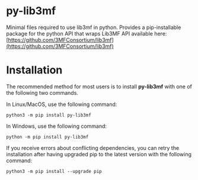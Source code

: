 # py-lib3mf
Minimal files required to use lib3mf in python. Provides a pip-installable package for the python API that wraps Lib3MF API available here: [https://github.com/3MFConsortium/lib3mf](https://github.com/3MFConsortium/lib3mf)

# Installation
The recommended method for most users is to install **py-lib3mf** with one of the following two commands.

In Linux/MacOS, use the following command:
```
python3 -m pip install py-lib3mf
```
In Windows, use the following command:
```
python -m pip install py-lib3mf
```
If you receive errors about conflicting dependencies, you can retry the installation after having upgraded pip to the latest version with the following command:
```
python3 -m pip install --upgrade pip
```
